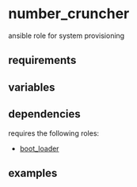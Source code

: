 # number_cruncher
ansible role for system provisioning

## requirements

## variables

## dependencies
requires the following roles:
- [boot_loader](https://github.com/chomatz/boot_loader)

## examples

